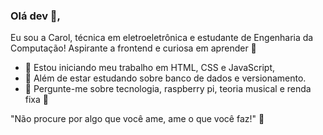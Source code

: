 ### Olá dev 👩,

Eu sou a Carol, técnica em eletroeletrônica e estudante de Engenharia da Computação! Aspirante a frontend e curiosa em aprender 💪

- 🔭 Estou iniciando meu trabalho em HTML, CSS e JavaScript,
- 🌱 Além de estar estudando sobre banco de dados e versionamento.
- 💬 Pergunte-me sobre tecnologia, raspberry pi, teoria musical e renda fixa 👸

"Não procure por algo que você ame, ame o que você faz!" 🙏
